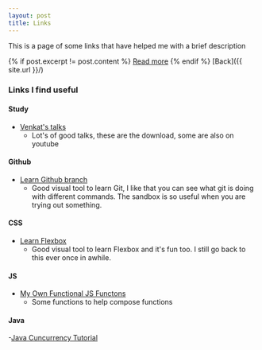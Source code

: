 ```yaml
---
layout: post
title: Links
---
```


This is a page of some links that have helped me with a brief description

<!-- ![_config.yml]({{ site.baseurl }}/images/config.png) -->
{% if post.excerpt != post.content %}
    <a href="{{ site.baseurl }}{{ post.url }}">Read more</a>
{% endif %}
[Back]({{ site.url }}/)

### Links I find useful
#### Study
- [Venkat's talks](http://agiledeveloper.com/downloads.html)
  - Lot's of good talks, these are the download, some are also on youtube
#### Github
- [Learn Github branch](https://learngitbranching.js.org/)
  - Good visual tool to learn Git, I like that you can see what git is doing with different commands. The sandbox is so useful when you are trying out something.
#### CSS  
- [Learn Flexbox](https://flexboxfroggy.com/)
  - Good visual tool to learn Flexbox and it's fun too. I still go back to this ever once in awhile.
#### JS  
- [My Own Functional JS Functons](https://gist.github.com/dane-king/e8e27737ffa91a213ad58250de557a02)
  - Some functions to help compose functions
  
#### Java
-[Java Cuncurrency Tutorial](http://tutorials.jenkov.com/java-concurrency/index.html)


